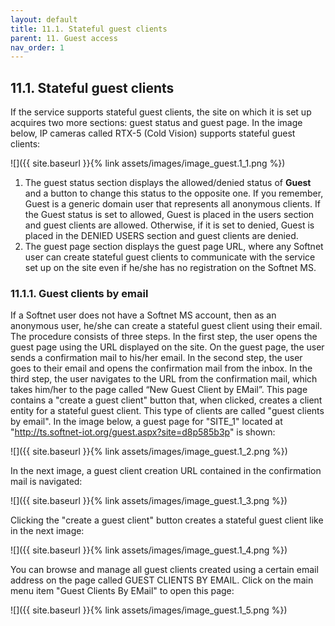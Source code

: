 ```yaml
---
layout: default
title: 11.1. Stateful guest clients
parent: 11. Guest access
nav_order: 1
---
```


## 11.1. Stateful guest clients

If the service supports stateful guest clients, the site on which it is set up acquires two more sections: <span class="text-blue">guest status</span> and <span class="text-blue">guest page</span>. In the image below, IP cameras called <span class="text-st">RTX-5</span> (<span class="text-st">Cold Vision</span>) supports stateful guest clients:

![]({{ site.baseurl }}{% link assets/images/image_guest.1_1.png %})

1) The <span class="text-blue">guest status</span> section displays the allowed/denied status of **Guest** and a button to change this status to the opposite one. If you remember, Guest is a generic domain user that represents all anonymous clients. If the Guest status is set to <span class="text-green">allowed</span>, Guest is placed in the <span class="text-blue">users</span> section and guest clients are allowed. Otherwise, if it is set to <span class="text-red">denied</span>, Guest is placed in the <span class="text-red">DENIED USERS</span> section and guest clients are denied.  
2) The <span class="text-blue">guest page</span> section displays the guest page URL, where any Softnet user can create stateful guest clients to communicate with the service set up on the site even if he/she has no registration on the Softnet MS.  

### 11.1.1. Guest clients by email

If a Softnet user does not have a Softnet MS account, then as an anonymous user, he/she can create a stateful guest client using their email. The procedure consists of three steps. In the first step, the user opens the guest page using the URL displayed on the site. On the guest page, the user sends a confirmation mail to his/her email. In the second step, the user goes to their email and opens the confirmation mail from the inbox. In the third step, the user navigates to the URL from the confirmation mail, which takes him/her to the page called “New Guest Client by EMail”. This page contains a  "<span class="text-green">create a guest client</span>" button that, when clicked, creates a client entity for a stateful guest client. This type of clients are called "guest clients by email". In the image below, a guest page for "SITE_1" located at "<span style="color:#3399FF">http://ts.softnet-iot.org/guest.aspx?site=d8p585b3p</span>" is shown:

![]({{ site.baseurl }}{% link assets/images/image_guest.1_2.png %})

In the next image, a guest client creation URL contained in the confirmation mail is navigated:

![]({{ site.baseurl }}{% link assets/images/image_guest.1_3.png %})

Clicking the "<span class="text-green">create a guest client</span>" button creates a stateful guest client like in the next image:

![]({{ site.baseurl }}{% link assets/images/image_guest.1_4.png %})

You can browse and manage all guest clients created using a certain email address on the page called <span class="header-green">GUEST CLIENTS BY EMAIL</span>. Click on the main menu item "Guest Clients By EMail" to open this page:

![]({{ site.baseurl }}{% link assets/images/image_guest.1_5.png %})
